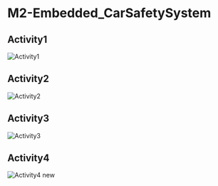 # M2-Embedded_CarSafetySystem

## Activity1
![Activity1](https://user-images.githubusercontent.com/80380749/116575963-c002db80-a92c-11eb-8647-c93807a11977.PNG)

## Activity2
![Activity2](https://user-images.githubusercontent.com/80380749/116576261-06583a80-a92d-11eb-8b8f-f47baa28c0f2.PNG)

## Activity3
![Activity3](https://user-images.githubusercontent.com/80380749/116576288-0ce6b200-a92d-11eb-9394-6839ef76656e.PNG)

## Activity4
![Activity4 new](https://user-images.githubusercontent.com/80380749/116577684-5388dc00-a92e-11eb-8bfd-daa353882083.png)
